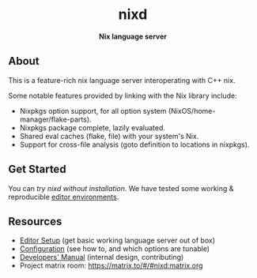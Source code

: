 <div align="center">
  <h1>nixd</code></h1>

  <p>
    <strong>Nix language server</strong>
  </p>
</div>

## About

This is a feature-rich nix language server interoperating with C++ nix.

Some notable features provided by linking with the Nix library include:

- Nixpkgs option support, for all option system (NixOS/home-manager/flake-parts).
- Nixpkgs package complete, lazily evaluated.
- Shared eval caches (flake, file) with your system's Nix.
- Support for cross-file analysis (goto definition to locations in nixpkgs).


## Get Started

You can *try nixd without installation*.
We have tested some working & reproducible [editor environments](/nixd/docs/editors/editors.md).

## Resources

- [Editor Setup](nixd/docs/editor-setup.md) (get basic working language server out of box)
- [Configuration](nixd/docs/configuration.md) (see how to, and which options are tunable)
- [Developers' Manual](nixd/docs/dev.md) (internal design, contributing)
- Project matrix room: https://matrix.to/#/#nixd:matrix.org
